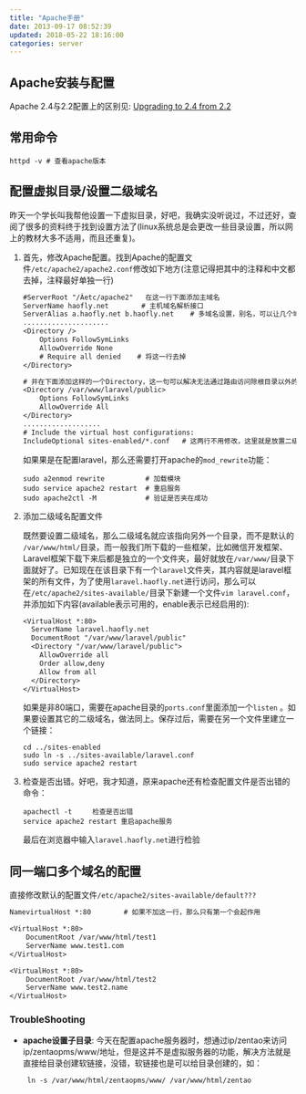 ```yaml
---
title: "Apache手册"
date: 2013-09-17 08:52:39
updated: 2018-05-22 18:16:00
categories: server
---
```

## Apache安装与配置

Apache 2.4与2.2配置上的区别见: [Upgrading to 2.4 from 2.2](http://httpd.apache.org/docs/2.4/upgrading.html#access)

## 常用命令

```shell
httpd -v # 查看apache版本
```
## 配置虚拟目录/设置二级域名

<!--more-->

昨天一个学长叫我帮他设置一下虚拟目录，好吧，我确实没听说过，不过还好，查阅了很多的资料终于找到设置方法了(linux系统总是会更改一些目录设置，所以网上的教材大多不适用，而且还重复)。

1. 首先，修改Apache配置。找到Apache的配置文件`/etc/apache2/apache2.conf`修改如下地方(注意记得把其中的注释和中文都去掉，注释最好单独一行)

   ```tex
   #ServerRoot "/Âetc/apache2"   在这一行下面添加主域名
   ServerName haofly.net		# 主机域名解析接口
   ServerAlias a.haofly.net b.haofly.net	# 多域名设置，别名，可以让几个域名同时解析到统一入口
   .....................
   <Directory />
       Options FollowSymLinks
       AllowOverride None
       # Require all denied    # 将这一行去掉
   </Directory>
   
   # 并在下面添加这样的一个Directory，这一句可以解决无法通过路由访问除根目录以外的
   <Directory /var/www/laravel/public>
       Options FollowSymLinks
       AllowOverride All
   </Directory>
   ...................
   # Include the virtual host configurations:
   IncludeOptional sites-enabled/*.conf   # 这两行不用修改，这里就是放置二级域名配置的地方
   ```

   如果果是在配置laravel，那么还需要打开apache的`mod_rewrite`功能：

   ```shell
   sudo a2enmod rewrite          # 加载模块
   sudo service apache2 restart  # 重启服务
   sudo apache2ctl -M            # 验证是否夹在成功
   ```

2. 添加二级域名配置文件

   既然要设置二级域名，那么二级域名就应该指向另外一个目录，而不是默认的 `/var/www/html/`目录，而一般我们所下载的一些框架，比如微信开发框架、Laravel框架下载下来后都是独立的一个文件夹，最好就放在`/var/www/`目录下面就好了。已知现在在该目录下有一个`laravel`文件夹，其内容就是laravel框架的所有文件，为了使用`laravel.haofly.net`进行访问，那么可以在`/etc/apache2/sites-available/`目录下新建一个文件`vim laravel.conf`，并添加如下内容(available表示可用的，enable表示已经启用的):

   ```tex
   <VirtualHost *:80>
     ServerName laravel.haofly.net
     DocumentRoot "/var/www/laravel/public"
     <Directory "/var/www/laravel/public">
       AllowOverride all
       Order allow,deny
       Allow from all
     </Directory>
   </VirtualHost>
   ```

   如果是非80端口，需要在apache目录的`ports.conf`里面添加一个`listen` 。如果要设置其它的二级域名，做法同上。保存过后，需要在另一个文件里建立一个链接： 

   ```shell
   cd ../sites-enabled
   sudo ln -s ../sites-available/laravel.conf
   sudo service apache2 restart
   ```

3. 检查是否出错。好吧，我才知道，原来apache还有检查配置文件是否出错的命令：

   ```shell
   apachectl -t     检查是否出错
   service apache2 restart 重启apache服务
   ```

   最后在浏览器中输入`laravel.haofly.net`进行检验

## 同一端口多个域名的配置

直接修改默认的配置文件`/etc/apache2/sites-available/default???`

```tex
NamevirtualHost *:80		# 如果不加这一行，那么只有第一个会起作用

<VirtualHost *:80>
	DocumentRoot /var/www/html/test1
	ServerName www.test1.com    
</VirtualHost>

<VirtualHost *:80>
	DocumentRoot /var/www/html/test2
	ServerName www.test2.name
</VirtualHost>
```

### TroubleShooting

- **apache设置子目录**: 今天在配置apache服务器时，想通过ip/zentao来访问ip/zentaopms/www/地址，但是这并不是虚拟服务器的功能，解决方法就是直接给目录创建软链接，没错，软链接也是可以给目录创建的，如：

  ```shell
   ln -s /var/www/html/zentaopms/www/ /var/www/html/zentao
  ```

  ​





